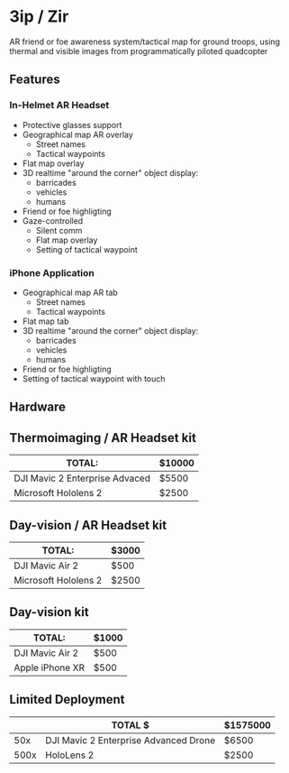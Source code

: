 # Зiр / Zir

AR friend or foe awareness system/tactical map for ground troops, using thermal and visible images from programmatically piloted quadcopter


## Features

### In-Helmet AR Headset

 - Protective glasses support 
 - Geographical map AR overlay
   - Street names
   - Tactical waypoints
 - Flat map overlay
 - 3D realtime "around the corner" object display:
   - barricades
   - vehicles
   - humans
 - Friend or foe highligting
 - Gaze-controlled
   - Silent comm
   - Flat map overlay
   - Setting of tactical waypoint
  
### iPhone Application

 - Geographical map AR tab
   - Street names
   - Tactical waypoints
 - Flat map tab
 - 3D realtime "around the corner" object display:
   - barricades
   - vehicles
   - humans
 - Friend or foe highligting
 - Setting of tactical waypoint with touch


## Hardware

## Thermoimaging / AR Headset kit

| TOTAL:                           | $10000 |
|-------------------------------- | ------ |
| DJI Mavic 2 Enterprise Advaced   | $5500  |
| Microsoft Hololens 2             | $2500  |

 
## Day-vision / AR Headset kit 

| TOTAL:                           | $3000  |
|----------------------------------|--------|
| DJI Mavic Air 2                  | $500   |
| Microsoft Hololens 2             | $2500  |

 
## Day-vision kit 

| TOTAL:                           |  $1000 |
|----------------------------------|--------|
| DJI Mavic Air 2                  |  $500  |
| Apple iPhone XR                  |  $500  |

  

## Limited Deployment

|          |                              TOTAL $   |$1575000|
|----------|----------------------------------------|--------|
| 50x      | DJI Mavic 2 Enterprise Advanced Drone  |  $6500 |
| 500x     |  HoloLens 2                            |  $2500 |
